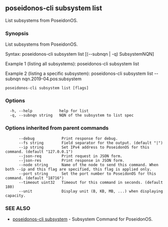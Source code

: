 ## poseidonos-cli subsystem list

List subsystems from PoseidonOS.

### Synopsis


List subsystems from PoseidonOS.

Syntax:
	poseidonos-cli subsystem list [(--subnqn | -q) SubsystemNQN]

Example 1 (listing all subsystems):
	poseidonos-cli subsystem list

Example 2 (listing a specific subsystem):
	poseidonos-cli subsystem list --subnqn nqn.2019-04.pos:subsystem
    

```
poseidonos-cli subsystem list [flags]
```

### Options

```
  -h, --help            help for list
  -q, --subnqn string   NQN of the subsystem to list spec
```

### Options inherited from parent commands

```
      --debug            Print response for debug.
      --fs string        Field separator for the output. (default "|")
      --ip string        Set IPv4 address to PoseidonOS for this command. (default "127.0.0.1")
      --json-req         Print request in JSON form.
      --json-res         Print response in JSON form.
      --node string      Name of the node to send this command. When both --ip and this flag are specified, this flag is applied only.
      --port string      Set the port number to PoseidonOS for this command. (default "18716")
      --timeout uint32   Timeout for this command in seconds. (default 180)
      --unit             Display unit (B, KB, MB, ...) when displaying capacity.
```

### SEE ALSO

* [poseidonos-cli subsystem](poseidonos-cli_subsystem.md)	 - Subsystem Command for PoseidonOS.

